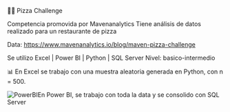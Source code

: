 🍕🍕 Pizza Challenge 

Competencia promovida por Mavenanalytics
Tiene análisis de datos realizado para un restaurante de pizza

Data: https://www.mavenanalytics.io/blog/maven-pizza-challenge 


Se utilizo Excel | Power BI | Python | SQL Server
Nivel: basico-intermedio

📊 En Excel se trabajo con una muestra aleatoria generada en Python, con n =  500.

![PowerBI](https://user-images.githubusercontent.com/82233779/203394674-b71bd963-8ebe-412a-9b26-dae6af54bf1d.PNG)En Power BI, se trabajo con toda la data y se consolido con SQL Server
